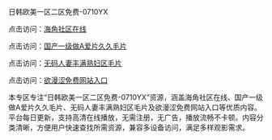 日韩欧美一区二区免费-0710YX

点击访问：<a href="https://heiliaoxqkkct.pages.dev">海角社区在线</a>

点击访问：<a href="https://heiliaoxwd5i8.pages.dev">国产一级做A爱片久久毛片</a>

点击访问：<a href="https://heiliaowt0d7p.pages.dev">无码人妻丰满熟妇区毛片</a>

点击访问：<a href="https://heiliaoga6s9v.pages.dev">欲漫涩免费网站入口</a>

本专区专注“日韩欧美一区二区免费-0710YX”资源，涵盖海角社区在线、国产一级做A爱片久久毛片、无码人妻丰满熟妇区毛片及欲漫涩免费网站入口等优质内容。平台每日更新，支持高清在线播放，无需注册，无广告，播放流畅不卡顿。内容分类清晰，方便用户快速查找所需资源，兼容多设备访问，满足多样观影需求。

<span style="display:none;">[Canonical link](https://github.com/bay20250710/so27)</span>
